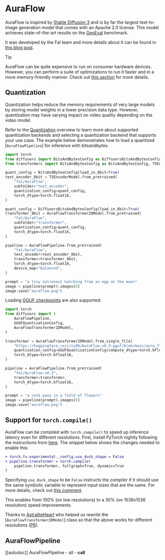 <!--Copyright 2025 The HuggingFace Team. All rights reserved.

Licensed under the Apache License, Version 2.0 (the "License"); you may not use this file except in compliance with
the License. You may obtain a copy of the License at

http://www.apache.org/licenses/LICENSE-2.0

Unless required by applicable law or agreed to in writing, software distributed under the License is distributed on
an "AS IS" BASIS, WITHOUT WARRANTIES OR CONDITIONS OF ANY KIND, either express or implied. See the License for the
specific language governing permissions and limitations under the License.
-->

# AuraFlow

AuraFlow is inspired by [Stable Diffusion 3](../pipelines/stable_diffusion/stable_diffusion_3) and is by far the largest text-to-image generation model that comes with an Apache 2.0 license. This model achieves state-of-the-art results on the [GenEval](https://github.com/djghosh13/geneval) benchmark.

It was developed by the Fal team and more details about it can be found in [this blog post](https://blog.fal.ai/auraflow/).

> [!TIP]
> AuraFlow can be quite expensive to run on consumer hardware devices. However, you can perform a suite of optimizations to run it faster and in a more memory-friendly manner. Check out [this section](https://huggingface.co/blog/sd3#memory-optimizations-for-sd3) for more details.

## Quantization

Quantization helps reduce the memory requirements of very large models by storing model weights in a lower precision data type. However, quantization may have varying impact on video quality depending on the video model.

Refer to the [Quantization](../../quantization/overview) overview to learn more about supported quantization backends and selecting a quantization backend that supports your use case. The example below demonstrates how to load a quantized [`AuraFlowPipeline`] for inference with bitsandbytes.

```py
import torch
from diffusers import BitsAndBytesConfig as DiffusersBitsAndBytesConfig, AuraFlowTransformer2DModel, AuraFlowPipeline
from transformers import BitsAndBytesConfig as BitsAndBytesConfig, T5EncoderModel

quant_config = BitsAndBytesConfig(load_in_8bit=True)
text_encoder_8bit = T5EncoderModel.from_pretrained(
    "fal/AuraFlow",
    subfolder="text_encoder",
    quantization_config=quant_config,
    torch_dtype=torch.float16,
)

quant_config = DiffusersBitsAndBytesConfig(load_in_8bit=True)
transformer_8bit = AuraFlowTransformer2DModel.from_pretrained(
    "fal/AuraFlow",
    subfolder="transformer",
    quantization_config=quant_config,
    torch_dtype=torch.float16,
)

pipeline = AuraFlowPipeline.from_pretrained(
    "fal/AuraFlow",
    text_encoder=text_encoder_8bit,
    transformer=transformer_8bit,
    torch_dtype=torch.float16,
    device_map="balanced",
)

prompt = "a tiny astronaut hatching from an egg on the moon"
image = pipeline(prompt).images[0]
image.save("auraflow.png")
```

Loading [GGUF checkpoints](https://huggingface.co/docs/diffusers/quantization/gguf) are also supported:

```py
import torch
from diffusers import (
    AuraFlowPipeline,
    GGUFQuantizationConfig,
    AuraFlowTransformer2DModel,
)

transformer = AuraFlowTransformer2DModel.from_single_file(
    "https://huggingface.co/city96/AuraFlow-v0.3-gguf/blob/main/aura_flow_0.3-Q2_K.gguf",
    quantization_config=GGUFQuantizationConfig(compute_dtype=torch.bfloat16),
    torch_dtype=torch.bfloat16,
)

pipeline = AuraFlowPipeline.from_pretrained(
    "fal/AuraFlow-v0.3",
    transformer=transformer,
    torch_dtype=torch.bfloat16,
)

prompt = "a cute pony in a field of flowers"
image = pipeline(prompt).images[0]
image.save("auraflow.png")
```

## Support for `torch.compile()`

AuraFlow can be compiled with `torch.compile()` to speed up inference latency even for different resolutions. First, install PyTorch nightly following the instructions from [here](https://pytorch.org/). The snippet below shows the changes needed to enable this:

```diff
+ torch.fx.experimental._config.use_duck_shape = False
+ pipeline.transformer = torch.compile(
    pipeline.transformer, fullgraph=True, dynamic=True
)
```

Specifying `use_duck_shape` to be `False` instructs the compiler if it should use the same symbolic variable to represent input sizes that are the same. For more details, check out [this comment](https://github.com/huggingface/diffusers/pull/11327#discussion_r2047659790).

This enables from 100% (on low resolutions) to a 30% (on 1536x1536 resolution) speed improvements.

Thanks to [AstraliteHeart](https://github.com/huggingface/diffusers/pull/11297/) who helped us rewrite the [`AuraFlowTransformer2DModel`] class so that the above works for different resolutions ([PR](https://github.com/huggingface/diffusers/pull/11297/)).

## AuraFlowPipeline

[[autodoc]] AuraFlowPipeline
	- all
	- __call__
